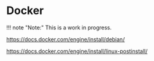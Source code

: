 # Docker

!!! note "Note:" 
    This is a work in progress.


https://docs.docker.com/engine/install/debian/

https://docs.docker.com/engine/install/linux-postinstall/